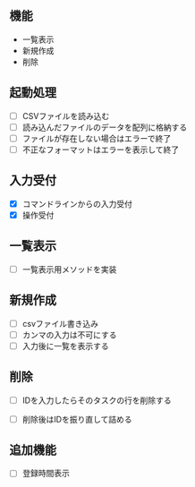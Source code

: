 ## 機能
- 一覧表示
- 新規作成
- 削除

## 起動処理
- [ ] CSVファイルを読み込む
- [ ] 読み込んだファイルのデータを配列に格納する
- [ ] ファイルが存在しない場合はエラーで終了
- [ ] 不正なフォーマットはエラーを表示して終了

## 入力受付
- [x] コマンドラインからの入力受付
- [x] 操作受付

## 一覧表示
- [ ] 一覧表示用メソッドを実装

## 新規作成
- [ ] csvファイル書き込み
- [ ] カンマの入力は不可にする
- [ ] 入力後に一覧を表示する

## 削除
- [ ] IDを入力したらそのタスクの行を削除する
- [ ] 削除後はIDを振り直して詰める


## 追加機能
- [ ] 登録時間表示
